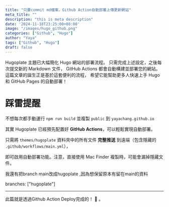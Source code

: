 ```yaml
---
title: "只要commit md檔案，Github Action自動部署上傳更新網站"
meta_title: ""
description: "this is meta description"
date: '2024-11-18T23:25:00+08:00'
image: "/images/hugo_github.png"
categories: ["Github", "Hugo"]
author: "Yaya"
tags: ["Github", "Hugo"]
draft: false
---
```


Hugoplate 主題已大幅簡化 Hugo 網站的部署流程。
只需完成上述設定，之後每次提交新的 Markdown 文件，
GitHub Actions 都會自動構建並部署您的網站。
這篇文章的誕生正是基於這套便利的流程， 希望它能幫助更多人快速上手 Hugo 和 GitHub Pages 的自動部署！

# **踩雷提醒**

不想每次都手動運行 `npm run build` 並複製 `public` 到 `yayachang.github.io`

其實 Hugoplate 已經預先配置好 **GitHub Actions**，可以輕鬆實現自動部署。

只需將 `themes/hugoplate` 資料夾中的所有文件 **完整推送** 到遠端（包含隱藏的 `.github/workflows/main.yml`），

即可啟用自動部署功能。注意，直接使用 Mac Finder 複製時，可能會漏掉隱藏文件。

我還有把branch main改成hugoplate ,因為想保留原本有留在main的資料 

branches: ["hugoplate"]


---


此篇就是透過Github Action Deploy完成的！ 🎉 。

